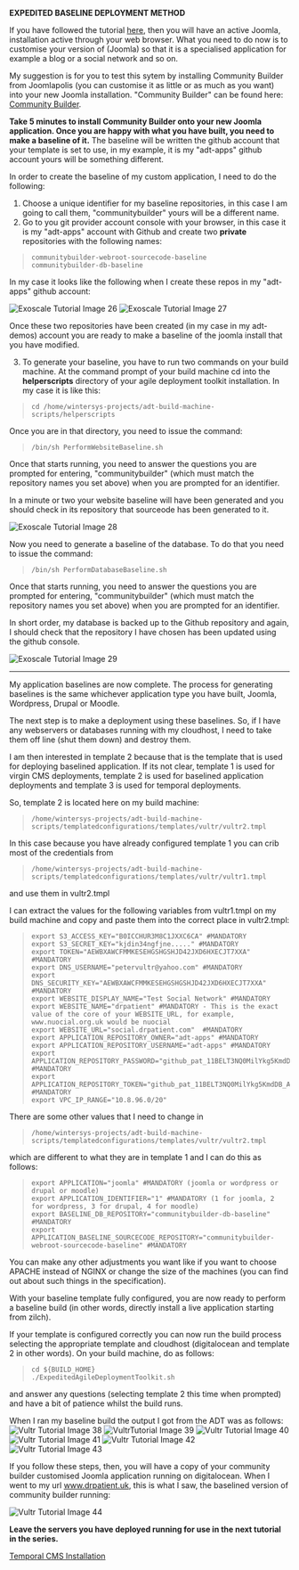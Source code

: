 **EXPEDITED BASELINE DEPLOYMENT METHOD**

If you have followed the tutorial [here](./expedited-virgin-joomla.md), then you will have an active Joomla, installation active through your web browser.
What you need to do now is to customise your version of (Joomla) so that it is a specialised application for example a blog or a social network and so on. 

My suggestion is for you to test this sytem by installing Community Builder from Joomlapolis (you can customise it as little or as much as you want) into your new Joomla installation. "Community Builder" can be found here: [Community Builder](https://www.joomlapolis.com). 

**Take 5 minutes to install Community Builder onto your new Joomla application. Once you are happy with what you have built, you need to make a baseline of it.** The baseline will be written the github account that your template is set to use, in my example, it is my "adt-apps" github account yours will be something different. 

In order to create the baseline of my custom application, I need to do the following:

1. Choose a unique identifier for my baseline repositories, in this case I am going to call them, "communitybuilder" yours will be a different name.
2. Go to you git provider account console with your browser, in this case it is my "adt-apps" account with Github and create two **private** repositories with the following names:

>     communitybuilder-webroot-sourcecode-baseline
>     communitybuilder-db-baseline

In my case it looks like the following when I create these repos in my "adt-apps" github account:

![](images/expedited/exo26.png "Exoscale Tutorial Image 26")
![](images/expedited/exo27.png "Exoscale Tutorial Image 27")

Once these two repositories have been created (in my case in my adt-demos) account you are ready to make a baseline of the joomla install that you have modified. 

3. To generate your baseline, you have to run two commands on your build machine. At the command prompt of your build machine cd into the **helperscripts** directory of your agile deployment toolkit installation. In my case it is like this:

>     cd /home/wintersys-projects/adt-build-machine-scripts/helperscripts

Once you are in that directory, you need to issue the command:

>     /bin/sh PerformWebsiteBaseline.sh

Once that starts running, you need to answer the questions you are prompted for entering, "communitybuilder" (which must match the repository names you set above) when you are prompted for an identifier. 

In a minute or two your website baseline will have been generated and you should check in its repository that sourceode has been generated to it. 

![](images/expedited/exo28.png "Exoscale Tutorial Image 28")

Now you need to generate a baseline of the database. To do that you need to issue the command:

>     /bin/sh PerformDatabaseBaseline.sh

Once that starts running, you need to answer the questions you are prompted for entering, "communitybuilder" (which must match the repository names you set above) when you are prompted for an identifier. 

In short order, my database is backed up to the Github repository and again, I should check that the repository I have chosen has been updated using the github console.

![](images/expedited/exo29.png "Exoscale Tutorial Image 29")

-----------------------------------------------

My application baselines are now complete. The process for generating baselines is the same whichever application type you have built, Joomla, Wordpress, Drupal or Moodle. 

The next step is to make a deployment using these baselines. So, if I have any webservers or databases running with my cloudhost, I need to take them off line (shut them down) and destroy them. 

I am then interested in template 2 because that is the template that is used for deploying baselined application. If its not clear, template 1 is used for virgin CMS deployments, template 2 is used for baselined application deployments and template 3 is used for temporal deployments. 

So, template 2 is located here on my build machine:

>     /home/wintersys-projects/adt-build-machine-scripts/templatedconfigurations/templates/vultr/vultr2.tmpl

In this case because you have already configured template 1 you can crib most of the credentials from 

>     /home/wintersys-projects/adt-build-machine-scripts/templatedconfigurations/templates/vultr/vultr1.tmpl

and use them in vultr2.tmpl

I can extract the values for the following variables from vultr1.tmpl on my build machine and copy and paste them into the correct place in vultr2.tmpl:


>     export S3_ACCESS_KEY="B0ICCHUR3M8C1JXXC6CA" #MANDATORY
>     export S3_SECRET_KEY="kjdin34ngfjne....." #MANDATORY
>     export TOKEN="AEWBXAWCFMMKESEHGSHGSHJD42JXD6HXECJT7XXA" #MANDATORY
>     export DNS_USERNAME="petervultr@yahoo.com" #MANDATORY
>     export DNS_SECURITY_KEY="AEWBXAWCFMMKESEHGSHGSHJD42JXD6HXECJT7XXA" #MANDATORY
>     export WEBSITE_DISPLAY_NAME="Test Social Network" #MANDATORY
>     export WEBSITE_NAME="drpatient" #MANDATORY - This is the exact value of the core of your WEBSITE_URL, for example, www.nuocial.org.uk would be nuocial
>     export WEBSITE_URL="social.drpatient.com"  #MANDATORY
>     export APPLICATION_REPOSITORY_OWNER="adt-apps" #MANDATORY
>     export APPLICATION_REPOSITORY_USERNAME="adt-apps" #MANDATORY
>     export APPLICATION_REPOSITORY_PASSWORD="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k4" #MANDATORY
>     export APPLICATION_REPOSITORY_TOKEN="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k4" #MANDATORY
>     export VPC_IP_RANGE="10.8.96.0/20"

There are some other values that I need to change in 

>     /home/wintersys-projects/adt-build-machine-scripts/templatedconfigurations/templates/vultr/vultr2.tmpl

which are different to what they are in template 1 and I can do this as follows:

>     export APPLICATION="joomla" #MANDATORY (joomla or wordpress or drupal or moodle)
>     export APPLICATION_IDENTIFIER="1" #MANDATORY (1 for joomla, 2 for wordpress, 3 for drupal, 4 for moodle)
>     export BASELINE_DB_REPOSITORY="communitybuilder-db-baseline" #MANDATORY
>     export APPLICATION_BASELINE_SOURCECODE_REPOSITORY="communitybuilder-webroot-sourcecode-baseline" #MANDATORY

You can make any other adjustments you want like if you want to choose APACHE instead of NGINX or change the size of the machines (you can find out about such things in the specification).

With your baseline template fully configured, you are now ready to perform a baseline build (in other words, directly install a live application starting from zilch).

If your template is configured correctly you can now run the build process selecting the appropriate template and cloudhost (digitalocean and template 2 in other words). On your build machine, do as follows:

>     cd ${BUILD_HOME}
>     ./ExpeditedAgileDeploymentToolkit.sh

and answer any questions (selecting template 2 this time when prompted) and have a bit of patience whilst the build runs. 

When I ran my baseline build the output I got from the ADT was as follows:  
![](images/expedited/vultr38.png "Vultr Tutorial Image 38")
![](images/expedited/vultr39.png "VultrTutorial Image 39")
![](images/expedited/vultr40.png "Vultr Tutorial Image 40")
![](images/expedited/vultr41.png "Vultr Tutorial Image 41")
![](images/expedited/vultr42.png "Vultr Tutorial Image 42")
![](images/expedited/vultr43.png "Vultr Tutorial Image 43")

If you follow these steps, then, you will have a copy of your community builder customised Joomla application running on digitalocean.
When I went to my url www.drpatient.uk, this is what I saw, the baselined version of community builder running:

![](images/expedited/vultr44.png "Vultr Tutorial Image 44")

**Leave the servers you have deployed running for use in the next tutorial in the series.**

[Temporal CMS Installation](./expedited-temporal-joomla.md)
